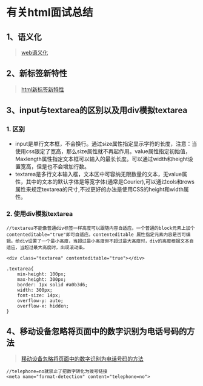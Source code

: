 # 有关html面试总结

## 1、语义化

>[web语义化](https://www.runoob.com/web/web-semantic.html)

## 2、新标签新特性

>[html新标签新特性](https://www.cnblogs.com/sun-web/p/10682465.html)

## 3、input与textarea的区别以及用div模拟textarea

### 1. 区别
+ input是单行文本框，不会换行。通过size属性指定显示字符的长度，注意：当使用css限定了宽高，那么size属性就不再起作用。value属性指定初始值，Maxlength属性指定文本框可以输入的最长长度。可以通过width和height设置宽高，但是也不会增加行数。
+ textarea是多行文本输入框，文本区中可容纳无限数量的文本，无value属性，其中的文本的默认字体是等宽字体(通常是Courier),可以通过cols和rows属性来规定textarea的尺寸,不过更好的办法是使用CSS的height和width属性。

### 2. 使用div模拟textarea
```
//textarea不能像普通div标签一样高度可以跟随内容自适应。一个普通的block元素上加个contenteditable="true"即可自适应。contenteditable 属性指定元素内容是否可编辑。给div设置了一个最小高度，当超过最小高度但不超过最大高度时，div的高度根据文本自适应，当超过最大高度时，出现滚动条。

<div class="textarea" contenteditable="true"></div>

.textarea{
    min-height: 100px;
    max-height: 300px;
    border: 1px solid #a0b3d6; 
    width: 300px;
    font-size: 14px;
    overflow-y: auto;
    overflow-x: hidden;
}
``` 
## 4、移动设备忽略将页面中的数字识别为电话号码的方法

>[移动设备忽略将页面中的数字识别为电话号码的方法](https://blog.csdn.net/shuidinaozhongyan/article/details/73194556)

```
//telephone=no就禁止了把数字转化为拨号链接
<meta name="format-detection" content="telephone=no">
```